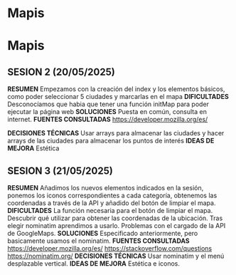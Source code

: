 # Mapis

# Mapis

## SESION 2 (20/05/2025)

**RESUMEN**
Empezamos con la creación del index y los elementos básicos, como poder seleccionar 5 ciudades y marcarlas en el mapa
**DIFICULTADES**
Desconocíamos que habia que tener una función initMap para poder ejecutar la página web 
**SOLUCIONES**
Puesta en común, consulta en internet.
**FUENTES CONSULTADAS**
https://developer.mozilla.org/es/

**DECISIONES TÉCNICAS**
Usar arrays para almacenar las ciudades y hacer arrays de las ciudades para almacenar los puntos de interés
**IDEAS DE MEJORA**
Estética

## SESION 3 (21/05/2025)

**RESUMEN**
Añadimos los nuevos elementos indicados en la sesión, ponemos los iconos correspondientes a cada categoría, obtenemos las coordenadas a través de la API y añadido del botón de limpiar el mapa.
**DIFICULTADES**
La función necesaria para el botón de limpiar el mapa.
Descubrir qué utilizar para obtener las coordenadas de la ubicación.
Tras elegir nominatim aprendimos a usarlo.
Problemas con el cargado de la API de GoogleMaps.
**SOLUCIONES**
Especificado anteriormente, pero basicamente usamos el nominatim.
**FUENTES CONSULTADAS**
https://developer.mozilla.org/es/
https://stackoverflow.com/questions
https://nominatim.org/
**DECISIONES TÉCNICAS**
Usar nominatim y el menú desplazable vertical.
**IDEAS DE MEJORA**
Estética e iconos.